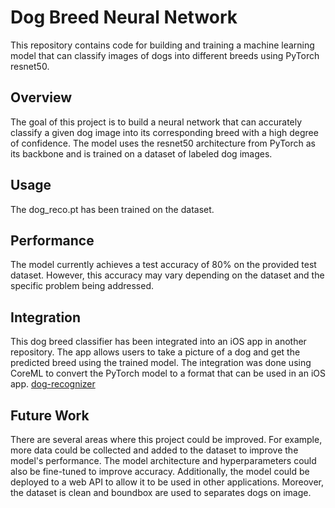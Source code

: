 # Dog Breed Neural Network

This repository contains code for building and training a machine learning model that can classify images of dogs into different breeds using PyTorch resnet50.

## Overview

The goal of this project is to build a neural network that can accurately classify a given dog image into its corresponding breed with a high degree of confidence. The model uses the resnet50 architecture from PyTorch as its backbone and is trained on a dataset of labeled dog images.

## Usage

The dog_reco.pt has been trained on the dataset.

## Performance

The model currently achieves a test accuracy of 80% on the provided test dataset. However, this accuracy may vary depending on the dataset and the specific problem being addressed.

## Integration

This dog breed classifier has been integrated into an iOS app in another repository. The app allows users to take a picture of a dog and get the predicted breed using the trained model. The integration was done using CoreML to convert the PyTorch model to a format that can be used in an iOS app.
[dog-recognizer](https://github.com/max044/dog-recognizer)

## Future Work

There are several areas where this project could be improved. For example, more data could be collected and added to the dataset to improve the model's performance. The model architecture and hyperparameters could also be fine-tuned to improve accuracy. Additionally, the model could be deployed to a web API to allow it to be used in other applications.
Moreover, the dataset is clean and boundbox are used to separates dogs on image.
